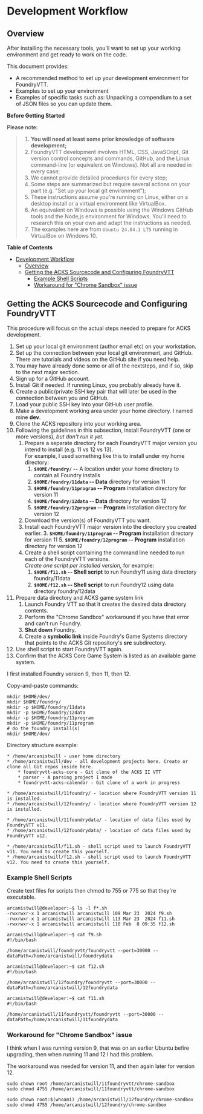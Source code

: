 # Development Workflow

## Overview
After installing the necessary tools, you'll want to set up your working environment and get ready to work on the code.

This document provides:

* A recommended method to set up your development environment for FoundryVTT.
* Examples to set up your environment
* Examples of specific tasks such as: Unpacking a compendium to a set of JSON files so you can update them.

**Before Getting Started**

Please note:

> 1. **You will need at least some prior knowledge of software development;**  
> 1. FoundryVTT development involves HTML, CSS, JavaSCript, Git version control concepts and commands, GitHub, and the Linux command-line (or equivalent on Windows). Not all are needed in every case;  
> 1. We cannot provide detailed procedures for every step;  
> 1. Some steps are summarized but require several actions on your part (e.g. "Set up your local git environment");
> 1. These instructions assume you're running on Linux, either on a desktop install or a virtual environment like VirtualBox.
> 1. An equivalent on Windows is possible using the Windows GitHub tools and the Node,js environment for Windows. You'll need to research this on your own and adapt the instructions as needed.
> 1. The examples here are from `Ubuntu 24.04.1 LTS` running in VirtualBox on Windows 10.

**Table of Contents**

- [Development Workflow](#development-workflow)
  - [Overview](#overview)
  - [Getting the ACKS Sourcecode and Configuring FoundryVTT](#getting-the-acks-sourcecode-and-configuring-foundryvtt)
    - [Example Shell Scripts](#example-shell-scripts)
    - [Workaround for "Chrome Sandbox" issue](#workaround-for-chrome-sandbox-issue)


## Getting the ACKS Sourcecode and Configuring FoundryVTT

This procedure will focus on the actual steps needed to prepare for ACKS development.

1. Set up your local git environment (author email etc) on your workstation.
1. Set up the connection between your local git environment, and GitHub. There are tutorials and videos on the GitHub site if you need help.
  1. You may have already done some or all of the nextsteps, and if so, skip to the next major section.
  2. Sign up for a GitHub account.
  3. Install Git if needed. If running Linux, you probably already have it.
  4. Create a public/private SSH key pair that will later be used in the connection between you and GitHub.
  5. Load your public SSH key into your GitHub user profile.
1. Make a development working area under your home directory. I named mine **dev**.
1. Clone the ACKS repository into your working area.
1. Following the guidelines in this subsection, install FoundryVTT (one or more versions), *but don't run it yet.*
    1. Prepare a separate directory for each FoundryVTT major version you intend to install (e.g. 11 vs 12 vs 13).  
    For example, I used something like this to install under my home directory:
        1. **`$HOME/foundry/` --** A location under your home directory to contain all Foundry installs
        2. **`$HOME/foundry/11data` --  Data** directory for version 11
        3. **`$HOME/foundry/11program` --  Program** installation directory for version 11
        4. **`$HOME/foundry/12data` --  Data** directory for version 12
        5. **`$HOME/foundry/12program` --  Program** installation directory for version 12
    2. Download the version(s) of FoundryVTT you want.
    3. Install each FoundryVTT major version into the directory you created earlier.
        3. **`$HOME/foundry/11program` --  Program** installation directory for version 11
        5. **`$HOME/foundry/12program` --  Program** installation directory for version 12
    4. Create a shell script containing the command line needed to run each of the FoundryVTT versions.  
    *Create one script per installed version,* for example:
        1. **`$HOME/f11.sh` --  Shell script** to run Foundry11 using data directory foundry/11data
        2. **`$HOME/f12.sh` --  Shell script** to run Foundry12 using data directory foundry/12data
1. Prepare data directory and ACKS game system link
    1. Launch Foundry VTT so that it creates the desired data directory contents.
    2. Perform the "Chrome Sandbox" workaround if you have that error and can't run Foundry.
    3. **Shut down** Foundry.
    4. Create a **symbolic link** inside Foundry's Game Systems directory that points to the ACKS Git repository's __src__ subdirectory.
1. Use shell script to start FoundryVTT again.
1. Confirm that the ACKS Core Game System is listed as an available game system.

I first installed Foundry version 9, then 11, then 12. 

Copy-and-paste commands:
```
mkdir $HOME/dev/
mkdir $HOME/foundry/
mkdir -p $HOME/foundry/11data
mkdir -p $HOME/foundry/12data
mkdir -p $HOME/foundry/11program
mkdir -p $HOME/foundry/11program
# do the foundry install(s)
mkdir $HOME/dev/

```

Directory structure example:
```
* /home/arcanistwill - user home directory
* /home/arcanistwill/dev - all development projects here. Create or clone all Git repos inside here.
    * foundryvtt-acks-core - Git clone of the ACKS II VTT
    * parser - A parsing project I made
    * foundryvtt-acks-calendar - Git clone of a work in progress

* /home/arcanistwill/11foundry/ - location where FoundryVTT version 11 is installed.
* /home/arcanistwill/12foundry/ - location where FoundryVTT version 12 is installed.

* /home/arcanistwill/11foundrydata/ - location of data files used by FoundryVTT v11.
* /home/arcanistwill/12foundrydata/ - location of data files used by FoundryVTT v12.

* /home/arcanistwill/f11.sh - shell script used to launch FoundryVTT v11. You need to create this yourself.
* /home/arcanistwill/f12.sh - shell script used to launch FoundryVTT v12. You need to create this yourself.

```

### Example Shell Scripts

Create text files for scripts then chmod to 755 or 775 so that they're executable.

```shell
arcanistwill@developer:~$ ls -l f*.sh
-rwxrwxr-x 1 arcanistwill arcanistwill 109 Mar 23  2024 f9.sh
-rwxrwxr-x 1 arcanistwill arcanistwill 113 Mar 23  2024 f11.sh
-rwxrwxr-x 1 arcanistwill arcanistwill 110 Feb  8 09:35 f12.sh
```

```
arcanistwill@developer:~$ cat f9.sh 
#!/bin/bash

/home/arcanistwill/foundryvtt/foundryvtt --port=30000 --dataPath=/home/arcanistwill/foundrydata
```

```
arcanistwill@developer:~$ cat f12.sh 
#!/bin/bash

/home/arcanistwill/12foundry/foundryvtt --port=30000 --dataPath=/home/arcanistwill/12foundrydata
```

```
arcanistwill@developer:~$ cat f11.sh 
#!/bin/bash

/home/arcanistwill/11foundryvtt/foundryvtt --port=30000 --dataPath=/home/arcanistwill/11foundrydata
```

### Workaround for "Chrome Sandbox" issue

I think when I was running version 9, that was on an earlier Ubuntu befire upgrading, then when running 11 and 12 I had this problem.

The workaround was needed for version 11, and then again later for version 12.

```shell
sudo chown root /home/arcanistwill/11foundryvtt/chrome-sandbox
sudo chmod 4755 /home/arcanistwill/11foundryvtt/chrome-sandbox

sudo chown root:$(whoami) /home/arcanistwill/12foundry/chrome-sandbox
sudo chmod 4755 /home/arcanistwill/12foundry/chrome-sandbox
```
